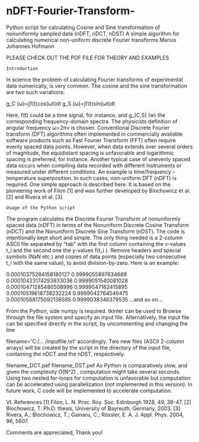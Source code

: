 # nDFT-Fourier-Transform-
Python script for calculating Cosine and Sine transformation of nonuniformly sampled data (nDFT, nDCT, nDST)
A simple algorithm for calculating numerical non-uniform discrete Fourier transforms
Marius Johannes Hofmann

PLEASE CHECK OUT THE PDF FILE FOR THEORY AND EXAMPLES

	Introduction
In science the problem of calculating Fourier transforms of experimental data numerically, is very common. The cosine and the sine transformation are two such variations:

g_C (ω)=∫f(t)cos(ωt)dt                          g_S (ω)=∫f(t)sin(ωt)dt

Here, f(t) could be a time signal, for instance, and  g_(C,S) (w) the corresponding frequency-domain spectra. 
The physicists definition of angular frequency ω=2πν is chosen. Conventional Discrete Fourier transform (DFT) algorithms 
often implemented in commercially available software products such as Fast Fourier Transform (FFT) often require evenly spaced data points.
However, when data extends over several orders of magnitude, the equidistant spacing is unfavorable and logarithmic spacing is preferred, 
for instance. Another typical case of unevenly spaced data occurs when compiling data recorded with different instruments or measured 
under different conditions. An example is time/frequency – temperature superposition. In such cases, non-uniform DFT (nDFT) is required. 
One simple approach is described here. It is based on the pioneering work of Filon [1] and was further developed by Blochowicz et al. [2] 
and Rivera et al. [3].


	Usage of the Python script
The program calculates the Discrete Fourier Transform of nonuniformly spaced data (nDFT) in terms of the Nonuniform 
Discrete Cosine Transform (nDCT) and the Nonuniform Discrete Sine Transform (nDST). The code is intentionally kept short and simple. 
The only thing needed is a 2-column ASCII file separated by “tab” with the first column containing the x-values t_i and the 
second one the y-values f(t_i ). Remove headers and special symbols (NaN etc.) and copies of data points 
(especially two consecutive t_i with the same value), to avoid division-by-zero. Here is an example:

0.00010375284158180127	0.9999055897634689
0.00010423174293933036	0.9999051540081028
0.00010471285480508996	0.9999047162415895
0.00010519618738232224	0.9999042764546475
0.00010568175092136585	0.9999038346379535
…and so on…



From the Python, side numpy is required. tkinter can be used to Browse through the file system and specify an input file. 
Alternatively, the input file can be specified directly in the script, by uncommenting and changing the line 

filename='C:/… /inputfile.txt'
accordingly. Two new files (ASCII 2-column arrays) will be created by the script in the directory of the input file, containing 
the nDCT and the nDST, respectively.

filename_DCT.pef
filename_DST.pef
As Python is comparatively slow, and given the complexity O(N^2) , computation might take several seconds. 
Using two nested for-loops for computation is unfavorable but computation can be accelerated using parallelization 
(not implemented in this version). In future work, C code will be implemented to accelerate computation.


VI. 	References
[1]	Filon, L. N. Proc. Roy. Soc. Edinburgh 1928, 49, 38-47. 
[2]	Blochowicz, T.  Ph.D. thesis, University of Bayreuth, Germany, 2003.
[3]	Rivera, A.; Blochowicz, T.; Gainaru, C.; Rössler, E. A. J. Appl. Phys. 2004, 96, 5607.

Comments are appreciated,
Thank you!


